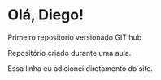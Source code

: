 # Olá, Diego!
 Primeiro repositório versionado GIT hub

 Repositório criado durante uma aula.

 Essa linha eu adicionei diretamento do site.
